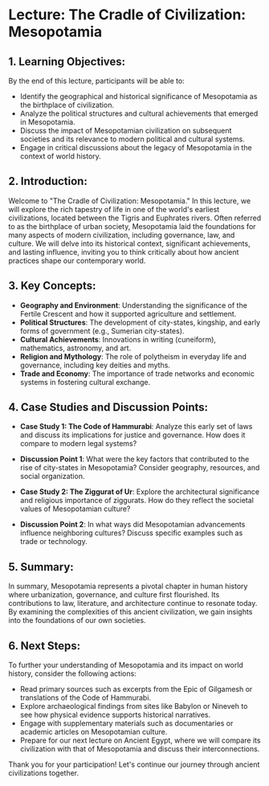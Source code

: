 # Lecture: The Cradle of Civilization: Mesopotamia

## 1. Learning Objectives:
By the end of this lecture, participants will be able to:
- Identify the geographical and historical significance of Mesopotamia as the birthplace of civilization.
- Analyze the political structures and cultural achievements that emerged in Mesopotamia.
- Discuss the impact of Mesopotamian civilization on subsequent societies and its relevance to modern political and cultural systems.
- Engage in critical discussions about the legacy of Mesopotamia in the context of world history.

## 2. Introduction:
Welcome to "The Cradle of Civilization: Mesopotamia." In this lecture, we will explore the rich tapestry of life in one of the world's earliest civilizations, located between the Tigris and Euphrates rivers. Often referred to as the birthplace of urban society, Mesopotamia laid the foundations for many aspects of modern civilization, including governance, law, and culture. We will delve into its historical context, significant achievements, and lasting influence, inviting you to think critically about how ancient practices shape our contemporary world.

## 3. Key Concepts:
- **Geography and Environment**: Understanding the significance of the Fertile Crescent and how it supported agriculture and settlement.
- **Political Structures**: The development of city-states, kingship, and early forms of government (e.g., Sumerian city-states).
- **Cultural Achievements**: Innovations in writing (cuneiform), mathematics, astronomy, and art.
- **Religion and Mythology**: The role of polytheism in everyday life and governance, including key deities and myths.
- **Trade and Economy**: The importance of trade networks and economic systems in fostering cultural exchange.

## 4. Case Studies and Discussion Points:
- **Case Study 1: The Code of Hammurabi**: Analyze this early set of laws and discuss its implications for justice and governance. How does it compare to modern legal systems?
- **Discussion Point 1**: What were the key factors that contributed to the rise of city-states in Mesopotamia? Consider geography, resources, and social organization.
  
- **Case Study 2: The Ziggurat of Ur**: Explore the architectural significance and religious importance of ziggurats. How do they reflect the societal values of Mesopotamian culture?
- **Discussion Point 2**: In what ways did Mesopotamian advancements influence neighboring cultures? Discuss specific examples such as trade or technology.

## 5. Summary:
In summary, Mesopotamia represents a pivotal chapter in human history where urbanization, governance, and culture first flourished. Its contributions to law, literature, and architecture continue to resonate today. By examining the complexities of this ancient civilization, we gain insights into the foundations of our own societies.

## 6. Next Steps:
To further your understanding of Mesopotamia and its impact on world history, consider the following actions:
- Read primary sources such as excerpts from the Epic of Gilgamesh or translations of the Code of Hammurabi.
- Explore archaeological findings from sites like Babylon or Nineveh to see how physical evidence supports historical narratives.
- Engage with supplementary materials such as documentaries or academic articles on Mesopotamian culture.
- Prepare for our next lecture on Ancient Egypt, where we will compare its civilization with that of Mesopotamia and discuss their interconnections.

Thank you for your participation! Let's continue our journey through ancient civilizations together.